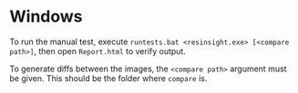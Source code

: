 Windows
=======

To run the manual test, execute `runtests.bat <resinsight.exe> [<compare path>]`, then open `Report.html` to verify output.

To generate diffs between the images, the `<compare path>` argument must be given. This should be the folder where `compare` is.
